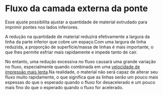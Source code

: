 Fluxo da camada externa da ponte
====
Esse ajuste possibilita ajustar a quantidade de material extrudado para imprimir pontes nos lados inferiores.

A redução na quantidade de material reduzirá efetivamente a largura da linha da parte inferior que cobre um espaço.Com uma largura de linha reduzida, a proporção de superfície/massa de linhas é mais importante, o que lhes permite esfriar mais rapidamente e impede tanto de cair.

No entanto, uma redução excessiva no fluxo causará uma grande variação no fluxo, especialmente quando combinada em uma [velocidade de impressão mais lenta](Bridge_skin_speed.md).Na realidade, o material não será capaz de alterar seu fluxo muito rapidamente, o que significa que as linhas serão um pouco mais espessas do que o esperado quando o fluxo for desacelerado e um pouco mais fino do que o esperado quando o fluxo for acelerado.